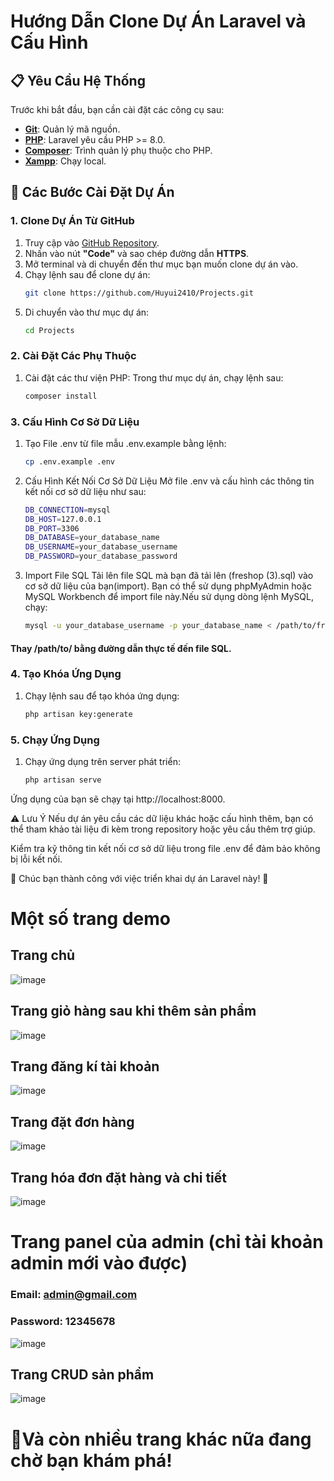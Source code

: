 # Hướng Dẫn Clone Dự Án Laravel và Cấu Hình

## 📋 Yêu Cầu Hệ Thống
Trước khi bắt đầu, bạn cần cài đặt các công cụ sau:

- **[Git](https://git-scm.com/)**: Quản lý mã nguồn.
- **[PHP](https://www.php.net/)**: Laravel yêu cầu PHP >= 8.0.
- **[Composer](https://getcomposer.org/)**: Trình quản lý phụ thuộc cho PHP.
- **[Xampp](https://www.apachefriends.org/download.html)**: Chạy local.

## 🚀 Các Bước Cài Đặt Dự Án

### 1. Clone Dự Án Từ GitHub
1. Truy cập vào [GitHub Repository](https://github.com/Huyui2410/Projects).
2. Nhấn vào nút **"Code"** và sao chép đường dẫn **HTTPS**.
3. Mở terminal và di chuyển đến thư mục bạn muốn clone dự án vào.
4. Chạy lệnh sau để clone dự án:
   ```bash 
   git clone https://github.com/Huyui2410/Projects.git
5. Di chuyển vào thư mục dự án:
    ```bash
    cd Projects
### 2. Cài Đặt Các Phụ Thuộc
1. Cài đặt các thư viện PHP: Trong thư mục dự án, chạy lệnh sau:
    ```bash
    composer install
### 3. Cấu Hình Cơ Sở Dữ Liệu
1. Tạo File .env từ file mẫu .env.example bằng lệnh:
    ```bash
    cp .env.example .env
2. Cấu Hình Kết Nối Cơ Sở Dữ Liệu
Mở file .env và cấu hình các thông tin kết nối cơ sở dữ liệu như sau:
    ```bash
    DB_CONNECTION=mysql
    DB_HOST=127.0.0.1
    DB_PORT=3306
    DB_DATABASE=your_database_name
    DB_USERNAME=your_database_username
    DB_PASSWORD=your_database_password
3. Import File SQL
Tải lên file SQL mà bạn đã tải lên (freshop (3).sql) vào cơ sở dữ liệu của bạn(import).
Bạn có thể sử dụng phpMyAdmin hoặc MySQL Workbench để import file này.Nếu sử dụng dòng lệnh MySQL, chạy:
    ```bash
    mysql -u your_database_username -p your_database_name < /path/to/freshop\ (3).sql

#### Thay /path/to/ bằng đường dẫn thực tế đến file SQL.

### 4. Tạo Khóa Ứng Dụng
1. Chạy lệnh sau để tạo khóa ứng dụng:
    ```bash
    php artisan key:generate
### 5. Chạy Ứng Dụng
1. Chạy ứng dụng trên server phát triển:
    ```bash
    php artisan serve
Ứng dụng của bạn sẽ chạy tại http://localhost:8000.

⚠️ Lưu Ý
Nếu dự án yêu cầu các dữ liệu khác hoặc cấu hình thêm, bạn có thể tham khảo tài liệu đi kèm trong repository hoặc yêu cầu thêm trợ giúp.

Kiểm tra kỹ thông tin kết nối cơ sở dữ liệu trong file .env để đảm bảo không bị lỗi kết nối.

📝 Chúc bạn thành công với việc triển khai dự án Laravel này! 🎉

# Một số trang demo
## Trang chủ
![image](https://github.com/user-attachments/assets/21dbabea-e4de-4a3e-a8d8-3be9f8bd03d7)



## Trang giỏ hàng sau khi thêm sản phẩm 
![image](https://github.com/user-attachments/assets/917a475c-52ce-4599-a255-fac272cc305b)


## Trang đăng kí tài khoản
![image](https://github.com/user-attachments/assets/3201fc4a-0032-4be2-a226-25942d4b5e96)


## Trang đặt đơn hàng
![image](https://github.com/user-attachments/assets/33acfd96-3b6d-4beb-99a7-f068a5baacdf)


## Trang hóa đơn đặt hàng và chi tiết 

![image](https://github.com/user-attachments/assets/5724bc9b-a022-4bb8-bb58-ba50b8e081dc)


# Trang panel của admin (chỉ tài khoản admin mới vào được)
### Email: admin@gmail.com
### Password: 12345678
![image](https://github.com/user-attachments/assets/9b41a9e2-8d50-4c72-9af2-ed9e89b791be)


## Trang CRUD sản phẩm
![image](https://github.com/user-attachments/assets/3ab86ed2-ab82-4f31-8955-be3ee2a93238)


# 📝Và còn nhiều trang khác nữa đang chờ bạn khám phá!

